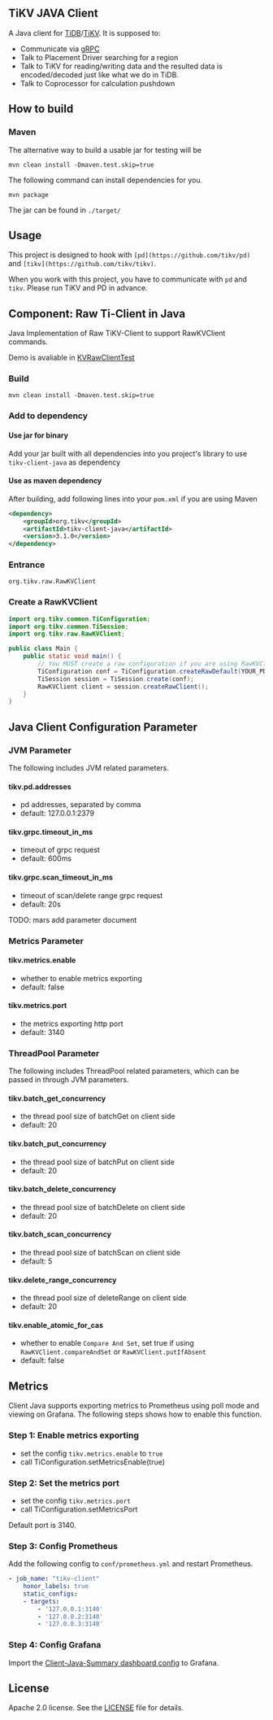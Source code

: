 ## TiKV JAVA Client

A Java client for [TiDB](https://github.com/pingcap/tidb)/[TiKV](https://github.com/tikv/tikv).
It is supposed to:
+ Communicate via [gRPC](http://www.grpc.io/)
+ Talk to Placement Driver searching for a region
+ Talk to TiKV for reading/writing data and the resulted data is encoded/decoded just like what we do in TiDB.
+ Talk to Coprocessor for calculation pushdown

## How to build

### Maven

The alternative way to build a usable jar for testing will be

```
mvn clean install -Dmaven.test.skip=true
```

The following command can install dependencies for you.

```
mvn package
```

The jar can be found in `./target/`

## Usage

This project is designed to hook with `[pd](https://github.com/tikv/pd)` and `[tikv](https://github.com/tikv/tikv)`.

When you work with this project, you have to communicate with `pd` and `tikv`. Please run TiKV and PD in advance.

## Component: Raw Ti-Client in Java

Java Implementation of Raw TiKV-Client to support RawKVClient commands.

Demo is avaliable in [KVRawClientTest](https://github.com/birdstorm/KVRawClientTest/)

### Build
```
mvn clean install -Dmaven.test.skip=true
```

### Add to dependency

#### Use jar for binary

Add your jar built with all dependencies into you project's library to use `tikv-client-java` as dependency

#### Use as maven dependency

After building, add following lines into your `pom.xml` if you are using Maven

```xml
<dependency>
	<groupId>org.tikv</groupId>
	<artifactId>tikv-client-java</artifactId>
	<version>3.1.0</version>
</dependency>
```

### Entrance
`org.tikv.raw.RawKVClient`

### Create a RawKVClient

```java
import org.tikv.common.TiConfiguration;
import org.tikv.common.TiSession;
import org.tikv.raw.RawKVClient;

public class Main {
	public static void main() {
		// You MUST create a raw configuration if you are using RawKVClient.
		TiConfiguration conf = TiConfiguration.createRawDefault(YOUR_PD_ADDRESSES);
		TiSession session = TiSession.create(conf);
		RawKVClient client = session.createRawClient();
	}
}
```

## Java Client Configuration Parameter

### JVM Parameter

The following includes JVM related parameters.

#### tikv.pd.addresses
- pd addresses, separated by comma
- default: 127.0.0.1:2379

#### tikv.grpc.timeout_in_ms
- timeout of grpc request  
- default: 600ms

#### tikv.grpc.scan_timeout_in_ms
- timeout of scan/delete range grpc request
- default: 20s

TODO: mars add parameter document

### Metrics Parameter

#### tikv.metrics.enable
- whether to enable metrics exporting
- default: false

#### tikv.metrics.port
- the metrics exporting http port
- default: 3140

### ThreadPool Parameter

The following includes ThreadPool related parameters, which can be passed in through JVM parameters.

#### tikv.batch_get_concurrency
- the thread pool size of batchGet on client side
- default: 20

#### tikv.batch_put_concurrency
- the thread pool size of batchPut on client side
- default: 20

#### tikv.batch_delete_concurrency
- the thread pool size of batchDelete on client side
- default: 20

#### tikv.batch_scan_concurrency
- the thread pool size of batchScan on client side
- default: 5

#### tikv.delete_range_concurrency
- the thread pool size of deleteRange on client side
- default: 20

#### tikv.enable_atomic_for_cas
- whether to enable `Compare And Set`, set true if using `RawKVClient.compareAndSet` or `RawKVClient.putIfAbsent`
- default: false

## Metrics

Client Java supports exporting metrics to Prometheus using poll mode and viewing on Grafana. The following steps shows how to enable this function.

### Step 1: Enable metrics exporting

- set the config `tikv.metrics.enable` to `true`
- call TiConfiguration.setMetricsEnable(true)

### Step 2: Set the metrics port

- set the config `tikv.metrics.port`
- call TiConfiguration.setMetricsPort

Default port is 3140.

### Step 3: Config Prometheus

Add the following config to `conf/prometheus.yml` and restart Prometheus.

```yaml
- job_name: "tikv-client"
    honor_labels: true
    static_configs:
    - targets:
        - '127.0.0.1:3140'
        - '127.0.0.2:3140'
        - '127.0.0.3:3140'
```

### Step 4: Config Grafana

Import the [Client-Java-Summary dashboard config](/metrics/grafana/client_java_summary.json) to Grafana.

## License
Apache 2.0 license. See the [LICENSE](./LICENSE) file for details.